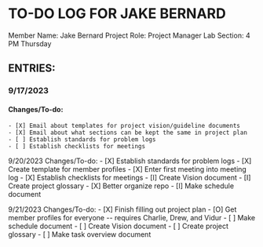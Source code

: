 # TO-DO LOG FOR JAKE BERNARD
Member Name: Jake Bernard
Project Role: Project Manager
Lab Section: 4 PM Thursday  


## ENTRIES:
  ### 9/17/2023
  #### Changes/To-do:
	- [X] Email about templates for project vision/guideline documents
	- [X] Email about what sections can be kept the same in project plan
	- [ ] Establish standards for problem logs
	- [ ] Establish checklists for meetings

  9/20/2023
  Changes/To-do:
	- [X] Establish standards for problem logs
	- [X] Create template for member profiles
	- [X] Enter first meeting into meeting log
	- [X] Establish checklists for meetings
	- [I] Create Vision document
	- [I] Create project glossary
	- [X] Better organize repo
	- [I] Make schedule document
	
  9/21/2023
  Changes/To-do:
	- [X] Finish filling out project plan
	- [O] Get member profiles for everyone -- requires Charlie, Drew, and Vidur
	- [ ] Make schedule document
	- [ ] Create Vision document
	- [ ] Create project glossary
	- [ ] Make task overview document
	

